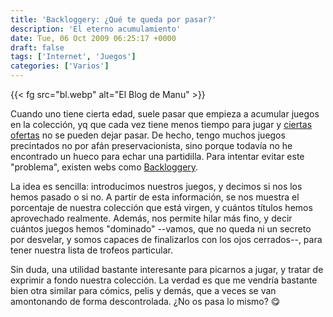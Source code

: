```yaml
---
title: 'Backloggery: ¿Qué te queda por pasar?'
description: 'El eterno acumulamiento'
date: Tue, 06 Oct 2009 06:25:17 +0000
draft: false
tags: ['Internet', 'Juegos']
categories: ['Varios']
---
```


{{< fg src="bl.webp" alt="El Blog de Manu" >}}

Cuando uno tiene cierta edad, suele pasar que empieza a acumular juegos en la colección, yq que cada vez tiene menos tiempo para jugar y [ciertas ofertas](http://www.elpixelilustre.com/2009/09/mercadillo-ilustre-vol-25.html) no se pueden dejar pasar. De hecho, tengo muchos juegos precintados no por afán preservacionista, sino porque todavía no he encontrado un hueco para echar una partidilla. Para intentar evitar este "problema", existen webs como [Backloggery](http://backloggery.com/).

La idea es sencilla: introducimos nuestros juegos, y decimos si nos los hemos pasado o si no. A partir de esta información, se nos muestra el porcentaje de nuestra colección que está virgen, y cuántos títulos hemos aprovechado realmente. Además, nos permite hilar más fino, y decir cuántos juegos hemos "dominado" --vamos, que no queda ni un secreto por desvelar, y somos capaces de finalizarlos con los ojos cerrados--, para tener nuestra lista de trofeos particular.

Sin duda, una utilidad bastante interesante para picarnos a jugar, y tratar de exprimir a fondo nuestra colección. La verdad es que me vendría bastante bien otra similar para cómics, pelis y demás, que a veces se van amontonando de forma descontrolada. ¿No os pasa lo mismo? :yum: